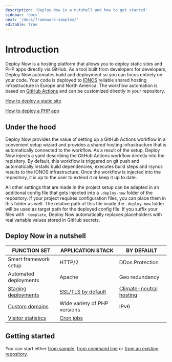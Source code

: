 ```yaml
---
description: 'Deploy Now in a nutshell and how to get started'
sidebar: 'docs'
next: '/docs/framework-samples/'
editable: true
---
```


# Introduction

Deploy Now is a hosting platform that allows you to deploy static sites and PHP apps directly via GitHub. As a tool built from developers for developers, Deploy Now automates build and deployment so you can focus entirely on your code. Your code is deployed to [IONOS](https://www.ionos.com/) reliable shared hosting infrastructure in Europe and North America. The workflow automation is based on [GitHub Actions](https://github.com/features/actions) and can be customized directly in your repository.

[How to deploy a static site](/docs/deploy-static-sites)

[How to deploy a PHP app](/docs/deploy-php-apps)

## Under the hood

Deploy Now provides the value of setting up a GitHub Actions workflow in a convenient setup wizard and provides a shared hosting infrastructure that is automatically connected to the workflow. As a result of the setup, Deploy Now injects a yaml describing the GitHub Actions workflow directly into the repisitory. By default, this workflow is triggered on git push and automatically installs build dependencies, executes build steps and rsyncs results to the IONOS infrastructure. Once the workflow is injected into the repository, it is up to the user to extend it or keep it up to date. 

All other settings that are made in the project setup can be adapted in an additional config file that gets injected into a `.deploy-now` folder of the repository. If your project requires configuration files, you can place them in this folder as well. The relative path of this file inside the `.deploy-now` folder will be used as target path for the deployed config file. If you suffix your files with `.template`, Deploy Now automatically replaces placeholders with real variable values stored in GitHub secrets.

## Deploy Now in a nutshell

|FUNCTION SET|APPLICATION STACK|BY DEFAULT|
|-|-|-|
|Smart framework setup|HTTP/2|DDos Protection|
|Automated deployments|Apache|Geo redundancy|
|[Staging deployments](/docs/staging-deployments)|[SSL/TLS by default](/docs/domain-tls/#tlsssl)|[Climate-neutral hosting](https://www.ionos.com/environment)|
|[Custom domains](/docs/domain-tls)|Wide variety of PHP versions|IPv6|
|[Visitor statistics](/docs/visitor-statistics)|[Cron jobs](/docs/cron-jobs)||

## Getting started
You can start either [from sample](/docs/framework-samples), [from command line](/docs/from-cmd-line) or [from an existing repository](/docs/from-repo).
